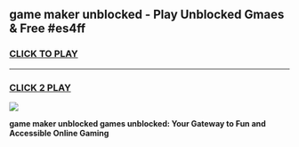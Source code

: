 
## game maker unblocked - Play Unblocked Gmaes & Free #es4ff
<h3>
<a href="https://news.freeplayer.one?title=game_maker_unblocked&ref=24F">CLICK TO PLAY</a></h3>
<hr>

<h3>
<a href="https://news.freeplayer.one?title=game_maker_unblocked&ref=24F">CLICK 2 PLAY</a>
  
</h3>

<a href="https://news.freeplayer.one?title=game_maker_unblocked&ref=24F/"><img src="https://clearcache.store/games.png"></a>


**game maker unblocked games unblocked: Your Gateway to Fun and Accessible Online Gaming**
